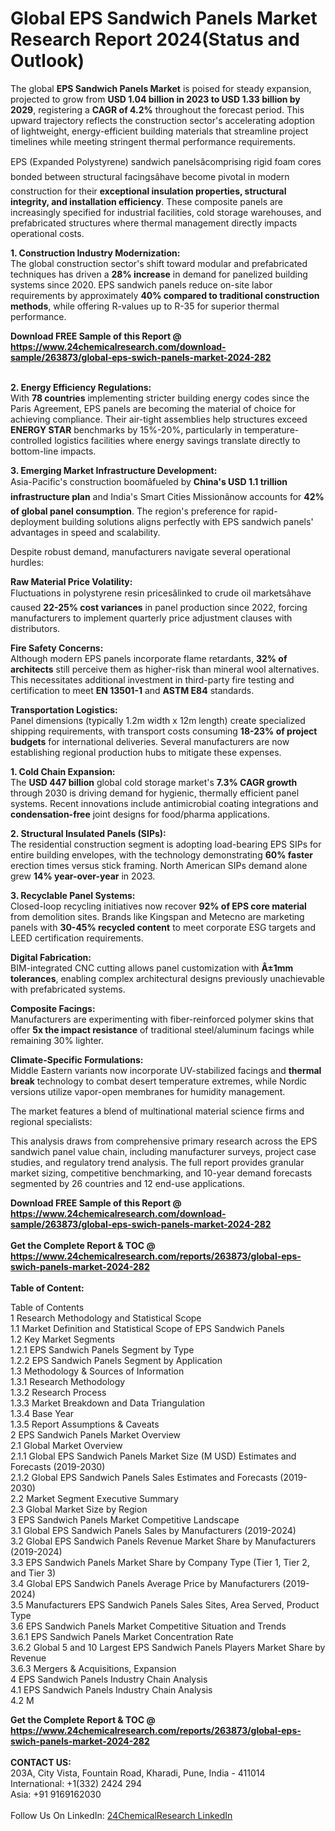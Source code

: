 <h1>Global EPS Sandwich Panels Market Research Report 2024(Status and Outlook)</h1><p>The global <strong>EPS Sandwich Panels Market</strong> is poised for steady expansion, projected to grow from <strong>USD 1.04 billion in 2023 to USD 1.33 billion by 2029</strong>, registering a <strong>CAGR of 4.2%</strong> throughout the forecast period. This upward trajectory reflects the construction sector's accelerating adoption of lightweight, energy-efficient building materials that streamline project timelines while meeting stringent thermal performance requirements.</p><p>EPS (Expanded Polystyrene) sandwich panelsâcomprising rigid foam cores bonded between structural facingsâhave become pivotal in modern construction for their <strong>exceptional insulation properties, structural integrity, and installation efficiency</strong>. These composite panels are increasingly specified for industrial facilities, cold storage warehouses, and prefabricated structures where thermal management directly impacts operational costs.</p><p><strong>1. Construction Industry Modernization:</strong><br>
The global construction sector's shift toward modular and prefabricated techniques has driven a <strong>28% increase</strong> in demand for panelized building systems since 2020. EPS sandwich panels reduce on-site labor requirements by approximately <strong>40% compared to traditional construction methods</strong>, while offering R-values up to R-35 for superior thermal performance.</p><div><b>Download FREE Sample of this Report @ 
            <a href="https://www.24chemicalresearch.com/download-sample/263873/global-eps-swich-panels-market-2024-282">
            https://www.24chemicalresearch.com/download-sample/263873/global-eps-swich-panels-market-2024-282</a></b></div><br><p><strong>2. Energy Efficiency Regulations:</strong><br>
With <strong>78 countries</strong> implementing stricter building energy codes since the Paris Agreement, EPS panels are becoming the material of choice for achieving compliance. Their air-tight assemblies help structures exceed <strong>ENERGY STAR</strong> benchmarks by 15%-20%, particularly in temperature-controlled logistics facilities where energy savings translate directly to bottom-line impacts.</p><p><strong>3. Emerging Market Infrastructure Development:</strong><br>
Asia-Pacific's construction boomâfueled by <strong>China's USD 1.1 trillion infrastructure plan</strong> and India's Smart Cities Missionânow accounts for <strong>42% of global panel consumption</strong>. The region's preference for rapid-deployment building solutions aligns perfectly with EPS sandwich panels' advantages in speed and scalability.</p><p>Despite robust demand, manufacturers navigate several operational hurdles:</p><p><strong>Raw Material Price Volatility:</strong><br>
    Fluctuations in polystyrene resin pricesâlinked to crude oil marketsâhave caused <strong>22-25% cost variances</strong> in panel production since 2022, forcing manufacturers to implement quarterly price adjustment clauses with distributors.</p><p><strong>Fire Safety Concerns:</strong><br>
    Although modern EPS panels incorporate flame retardants, <strong>32% of architects</strong> still perceive them as higher-risk than mineral wool alternatives. This necessitates additional investment in third-party fire testing and certification to meet <strong>EN 13501-1</strong> and <strong>ASTM E84</strong> standards.</p><p><strong>Transportation Logistics:</strong><br>
    Panel dimensions (typically 1.2m width x 12m length) create specialized shipping requirements, with transport costs consuming <strong>18-23% of project budgets</strong> for international deliveries. Several manufacturers are now establishing regional production hubs to mitigate these expenses.</p><p><strong>1. Cold Chain Expansion:</strong><br>
The <strong>USD 447 billion</strong> global cold storage market's <strong>7.3% CAGR growth</strong> through 2030 is driving demand for hygienic, thermally efficient panel systems. Recent innovations include antimicrobial coating integrations and <strong>condensation-free</strong> joint designs for food/pharma applications.</p><p><strong>2. Structural Insulated Panels (SIPs):</strong><br>
The residential construction segment is adopting load-bearing EPS SIPs for entire building envelopes, with the technology demonstrating <strong>60% faster</strong> erection times versus stick framing. North American SIPs demand alone grew <strong>14% year-over-year</strong> in 2023.</p><p><strong>3. Recyclable Panel Systems:</strong><br>
Closed-loop recycling initiatives now recover <strong>92% of EPS core material</strong> from demolition sites. Brands like Kingspan and Metecno are marketing panels with <strong>30-45% recycled content</strong> to meet corporate ESG targets and LEED certification requirements.</p><p><strong>Digital Fabrication:</strong><br>
    BIM-integrated CNC cutting allows panel customization with <strong>Â±1mm tolerances</strong>, enabling complex architectural designs previously unachievable with prefabricated systems.</p><p><strong>Composite Facings:</strong><br>
    Manufacturers are experimenting with fiber-reinforced polymer skins that offer <strong>5x the impact resistance</strong> of traditional steel/aluminum facings while remaining 30% lighter.</p><p><strong>Climate-Specific Formulations:</strong><br>
    Middle Eastern variants now incorporate UV-stabilized facings and <strong>thermal break</strong> technology to combat desert temperature extremes, while Nordic versions utilize vapor-open membranes for humidity management.</p><p>The market features a blend of multinational material science firms and regional specialists:</p><p>This analysis draws from comprehensive primary research across the EPS sandwich panel value chain, including manufacturer surveys, project case studies, and regulatory trend analysis. The full report provides granular market sizing, competitive benchmarking, and 10-year demand forecasts segmented by 26 countries and 12 end-use applications.</p><div><b>Download FREE Sample of this Report @ 
            <a href="https://www.24chemicalresearch.com/download-sample/263873/global-eps-swich-panels-market-2024-282">
            https://www.24chemicalresearch.com/download-sample/263873/global-eps-swich-panels-market-2024-282</a></b></div><br><div><b>Get the Complete Report & TOC @ 
            <a href="https://www.24chemicalresearch.com/reports/263873/global-eps-swich-panels-market-2024-282">
            https://www.24chemicalresearch.com/reports/263873/global-eps-swich-panels-market-2024-282</a></b></div><br>
            <b>Table of Content:</b><p>Table of Contents<br />
1 Research Methodology and Statistical Scope<br />
1.1 Market Definition and Statistical Scope of EPS Sandwich Panels<br />
1.2 Key Market Segments<br />
1.2.1 EPS Sandwich Panels Segment by Type<br />
1.2.2 EPS Sandwich Panels Segment by Application<br />
1.3 Methodology & Sources of Information<br />
1.3.1 Research Methodology<br />
1.3.2 Research Process<br />
1.3.3 Market Breakdown and Data Triangulation<br />
1.3.4 Base Year<br />
1.3.5 Report Assumptions & Caveats<br />
2 EPS Sandwich Panels Market Overview<br />
2.1 Global Market Overview<br />
2.1.1 Global EPS Sandwich Panels Market Size (M USD) Estimates and Forecasts (2019-2030)<br />
2.1.2 Global EPS Sandwich Panels Sales Estimates and Forecasts (2019-2030)<br />
2.2 Market Segment Executive Summary<br />
2.3 Global Market Size by Region<br />
3 EPS Sandwich Panels Market Competitive Landscape<br />
3.1 Global EPS Sandwich Panels Sales by Manufacturers (2019-2024)<br />
3.2 Global EPS Sandwich Panels Revenue Market Share by Manufacturers (2019-2024)<br />
3.3 EPS Sandwich Panels Market Share by Company Type (Tier 1, Tier 2, and Tier 3)<br />
3.4 Global EPS Sandwich Panels Average Price by Manufacturers (2019-2024)<br />
3.5 Manufacturers EPS Sandwich Panels Sales Sites, Area Served, Product Type<br />
3.6 EPS Sandwich Panels Market Competitive Situation and Trends<br />
3.6.1 EPS Sandwich Panels Market Concentration Rate<br />
3.6.2 Global 5 and 10 Largest EPS Sandwich Panels Players Market Share by Revenue<br />
3.6.3 Mergers & Acquisitions, Expansion<br />
4 EPS Sandwich Panels Industry Chain Analysis<br />
4.1 EPS Sandwich Panels Industry Chain Analysis<br />
4.2 M</p><div><b>Get the Complete Report & TOC @ 
            <a href="https://www.24chemicalresearch.com/reports/263873/global-eps-swich-panels-market-2024-282">
            https://www.24chemicalresearch.com/reports/263873/global-eps-swich-panels-market-2024-282</a></b></div><br><b>CONTACT US:</b><br>
            203A, City Vista, Fountain Road, Kharadi, Pune, India - 411014<br>
            International: +1(332) 2424 294<br>
            Asia: +91 9169162030 <br><br>
            Follow Us On LinkedIn: <a href="https://www.linkedin.com/company/24chemicalresearch/">24ChemicalResearch LinkedIn</a>